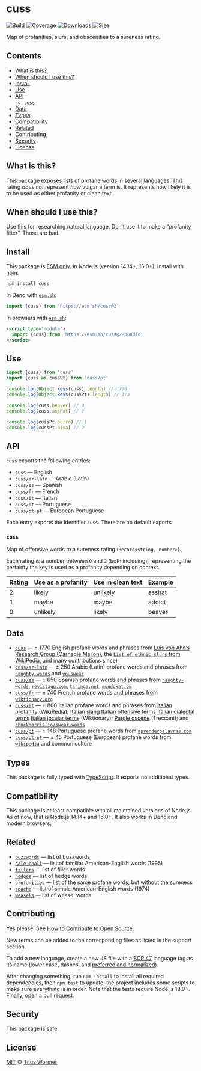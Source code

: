 # cuss

[![Build][build-badge]][build]
[![Coverage][coverage-badge]][coverage]
[![Downloads][downloads-badge]][downloads]
[![Size][size-badge]][size]

Map of profanities, slurs, and obscenities to a sureness rating.

## Contents

*   [What is this?](#what-is-this)
*   [When should I use this?](#when-should-i-use-this)
*   [Install](#install)
*   [Use](#use)
*   [API](#api)
    *   [`cuss`](#cuss-1)
*   [Data](#data)
*   [Types](#types)
*   [Compatibility](#compatibility)
*   [Related](#related)
*   [Contributing](#contributing)
*   [Security](#security)
*   [License](#license)

## What is this?

This package exposes lists of profane words in several languages.
This rating *does not* represent *how* vulgar a term is.
It represents how likely it is to be used as either profanity or clean text.

## When should I use this?

Use this for researching natural language.
Don’t use it to make a “profanity filter”.
Those are bad.

## Install

This package is [ESM only][esm].
In Node.js (version 14.14+, 16.0+), install with [npm][]:

```sh
npm install cuss
```

In Deno with [`esm.sh`][esmsh]:

```js
import {cuss} from 'https://esm.sh/cuss@2'
```

In browsers with [`esm.sh`][esmsh]:

```html
<script type="module">
  import {cuss} from 'https://esm.sh/cuss@2?bundle'
</script>
```

## Use

```js
import {cuss} from 'cuss'
import {cuss as cussPt} from 'cuss/pt'

console.log(Object.keys(cuss).length) // 1776
console.log(Object.keys(cussPt).length) // 173

console.log(cuss.beaver) // 0
console.log(cuss.asshat) // 2

console.log(cussPt.burro) // 1
console.log(cussPt.bixa) // 2
```

## API

`cuss` exports the following entries:

*   `cuss`
    — English
*   `cuss/ar-latn`
    — Arabic (Latin)
*   `cuss/es`
    — Spanish
*   `cuss/fr`
    — French
*   `cuss/it`
    — Italian
*   `cuss/pt`
    — Portuguese
*   `cuss/pt-pt`
    — European Portuguese

Each entry exports the identifier `cuss`.
There are no default exports.

### `cuss`

Map of offensive words to a sureness rating (`Record<string, number>`).

Each rating is a number between `0` and `2` (both including), representing the
certainty the key is used as a profanity depending on context.

| Rating | Use as a profanity | Use in clean text | Example |
| ------ | ------------------ | ----------------- | ------- |
| 2      | likely             | unlikely          | asshat  |
| 1      | maybe              | maybe             | addict  |
| 0      | unlikely           | likely            | beaver  |

## Data

*   [`cuss`](index.js)
    — ± 1770 English profane words and phrases from
    [Luis von Ahn’s Research Group (Carnegie Mellon)][luis-von-ahn], the
    [`List of ethnic slurs` from WikiPedia][racial-slurs], and many
    contributions since)
*   [`cuss/ar-latn`](ar-latn.js)
    — ± 250 Arabic (Latin) profane words and phrases from
    [`naughty-words`][ar-source-naughty-words] and
    [`youswear`][ar-source-youswear]
*   [`cuss/es`](es.js)
    — ± 650 Spanish profane words and phrases from
    [`naughty-words`][es-source-naughty-words],
    [`revistagq.com`][es-source-revistagq], [`taringa.net`][es-source-taringa],
    [`mundoxat.om`][es-source-mundoxat]
*   [`cuss/fr`](fr.js)
    — ± 740 French profane words and phrases from
    [`wiktionary.org`][fr-source]
*   [`cuss/it`](it.js)
    — ± 800 Italian profane words and phrases from
    [Italian profanity][it-source] (WikiPedia);
    [Italian slang][it-source-wiktionary-slang]
    [Italian offensive terms][it-source-wiktionary-offensive]
    [Italian dialectal terms][it-source-wiktionary-dialectal]
    [Italian jocular terms][it-source-wiktionary-jocularterms]
    (Wiktionary);
    [Parole oscene][it-source-treccani-paroleoscene] (Treccani);
    and [`chucknorris-io/swear-words`][it-source-swear-words]
*   [`cuss/pt`](pt.js)
    — ± 148 Portuguese profane words from
    [`aprenderpalavras.com`][pt-source]
*   [`cuss/pt-pt`](pt-pt.js)
    — ± 45 Portuguese (European) profane words from
    [`wikipedia`][pt-pt-source] and common culture

## Types

This package is fully typed with [TypeScript][].
It exports no additional types.

## Compatibility

This package is at least compatible with all maintained versions of Node.js.
As of now, that is Node.js 14.14+ and 16.0+.
It also works in Deno and modern browsers.

## Related

*   [`buzzwords`](https://github.com/words/buzzwords)
    — list of buzzwords
*   [`dale-chall`](https://github.com/words/dale-chall)
    — list of familiar American-English words (1995)
*   [`fillers`](https://github.com/words/fillers)
    — list of filler words
*   [`hedges`](https://github.com/words/hedges)
    — list of hedge words
*   [`profanities`][profanities]
    — list of the same profane words, but without the sureness
*   [`spache`](https://github.com/words/spache)
    — list of simple American-English words (1974)
*   [`weasels`](https://github.com/words/weasels)
    — list of weasel words

## Contributing

Yes please!
See [How to Contribute to Open Source][contribute].

New terms can be added to the corresponding files as listed in the support
section.

To add a new language, create a new JS file with a [BCP 47][bcp47-spec] language
tag as its name (lower case, dashes, and
[preferred and normalized](https://github.com/wooorm/bcp-47-normalize)).

After changing something, run `npm install` to install all required
dependencies, then `npm test` to update: the project includes some scripts to
make sure everything is in order.  Note that the tests require Node.js 18.0+.
Finally, open a pull request.

## Security

This package is safe.

## License

[MIT][license] © [Titus Wormer][author]

<!-- Definitions -->

[build-badge]: https://github.com/words/cuss/workflows/main/badge.svg

[build]: https://github.com/words/cuss/actions

[coverage-badge]: https://img.shields.io/codecov/c/github/words/cuss.svg

[coverage]: https://codecov.io/github/words/cuss

[downloads-badge]: https://img.shields.io/npm/dm/cuss.svg

[downloads]: https://www.npmjs.com/package/cuss

[size-badge]: https://img.shields.io/bundlephobia/minzip/cuss.svg

[size]: https://bundlephobia.com/result?p=cuss

[npm]: https://docs.npmjs.com/cli/install

[esm]: https://gist.github.com/sindresorhus/a39789f98801d908bbc7ff3ecc99d99c

[esmsh]: https://esm.sh

[typescript]: https://www.typescriptlang.org

[contribute]: https://opensource.guide/how-to-contribute/

[license]: license

[author]: https://wooorm.com

[profanities]: https://github.com/words/profanities

[fr-source]: https://fr.wiktionary.org/wiki/Cat%C3%A9gorie:Insultes_en_fran%C3%A7ais

[ar-source-naughty-words]: https://github.com/LDNOOBW/List-of-Dirty-Naughty-Obscene-and-Otherwise-Bad-Words/blob/master/ar

[ar-source-youswear]: https://www.youswear.com/index.asp?language=Arabic

[es-source-taringa]: https://www.taringa.net/posts/info/7253513/Listado-de-vulgarismos-y-malas-palabras-en-espanol.htm

[es-source-mundoxat]: https://www.mundoxat.com/foro/showthread.php?301-Lista-de-palabras-MALAS-Necesito-AYUDA%21

[es-source-naughty-words]: https://github.com/LDNOOBW/List-of-Dirty-Naughty-Obscene-and-Otherwise-Bad-Words/blob/master/es

[es-source-revistagq]: https://www.revistagq.com/la-buena-vida/articulos/221-insultos-en-castellano-que-deberias-saber/19728

[it-source]: https://en.wikipedia.org/wiki/Italian_profanity

[it-source-wiktionary-slang]: https://en.wiktionary.org/wiki/Category:Italian_slang

[it-source-wiktionary-offensive]: https://en.wiktionary.org/wiki/Category:Italian_offensive_terms

[it-source-wiktionary-dialectal]: https://en.wiktionary.org/wiki/Category:Italian_dialectal_terms

[it-source-wiktionary-jocularterms]: https://en.wiktionary.org/wiki/Category:Italian_jocular_terms

[it-source-treccani-paroleoscene]: http://www.treccani.it/enciclopedia/parole-oscene_\(Enciclopedia-dell'Italiano\)/

[it-source-swear-words]: https://github.com/chucknorris-io/swear-words/blob/master/it

[pt-source]: https://aprenderpalavras.com/lista-de-palavroes-xingamentos-e-girias/

[luis-von-ahn]: https://www.cs.cmu.edu/~biglou/resources/

[racial-slurs]: https://en.wikipedia.org/wiki/List_of_ethnic_slurs

[bcp47-spec]: https://tools.ietf.org/html/bcp47

[pt-pt-source]: https://pt.wikipedia.org/wiki/Palavr%C3%B5es_na_l%C3%ADngua_portuguesa
